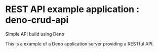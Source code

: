 #  REST API example application : deno-crud-api
Simple API build using Deno

This is a example of a Deno application server providing a RESTful
API.
